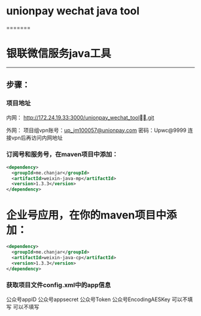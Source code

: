 
# unionpay wechat java tool
=======

# 银联微信服务java工具

----

## 步骤：

### 项目地址
内网：
  http://172.24.19.33:3000/unionpay_wechat_tool.git

外网：
  项目组vpn账号：up_jm100057@unionpay.com
  密码：Upwc@9999
  连接vpn后再访问内网地址

### 订阅号和服务号，在maven项目中添加：

```xml
<dependency>
  <groupId>me.chanjar</groupId>
  <artifactId>weixin-java-mp</artifactId>
  <version>1.3.3</version>
</dependency>
```

# 企业号应用，在你的maven项目中添加：

```xml
<dependency>
  <groupId>me.chanjar</groupId>
  <artifactId>weixin-java-cp</artifactId>
  <version>1.3.3</version>
</dependency>
```


### 获取项目文件config.xml中的app信息
  <appId>公众号appID</appId>
  <secret>公众号appsecret</secret>
  <token>公众号Token</token>
  <aesKey>公众号EncodingAESKey</aesKey>
  <accessToken>可以不填写</accessToken>
  <expiresTime>可以不填写</expiresTime>